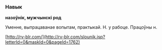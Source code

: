 ### Навык
**назоўнік, мужчынскі род**

Уменне, выпрацаванае вопытам, практыкай. Н. у рабоце. Працоўны н.

<a rel="author">[http://rv-blr.com/](http://rv-blr.com/slounik.jsp?letterId=0&maskId=0&pageId=1762)</a>
